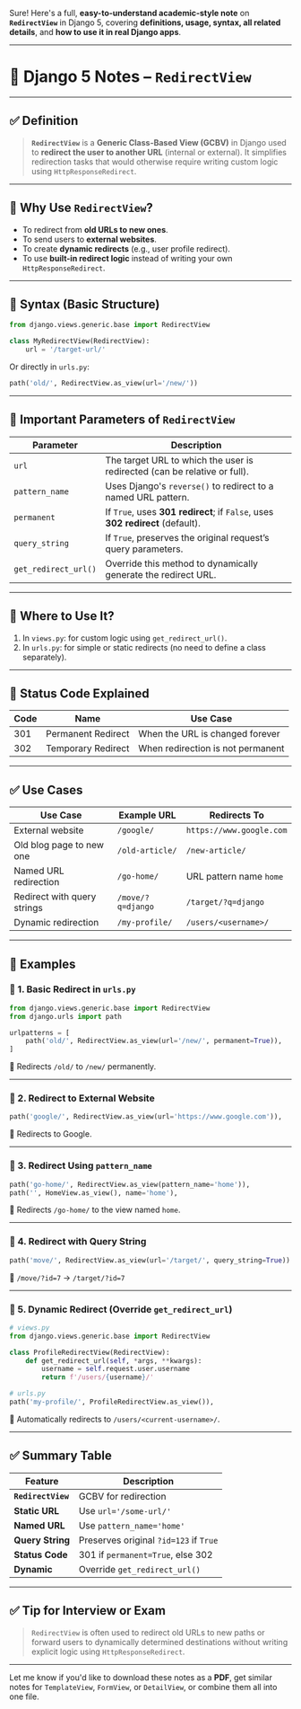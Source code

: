 Sure! Here's a full, **easy-to-understand academic-style note** on **`RedirectView`** in Django 5, covering **definitions, usage, syntax, all related details**, and **how to use it in real Django apps**.

---

# 📘 Django 5 Notes – `RedirectView`

---

## ✅ Definition

> **`RedirectView`** is a **Generic Class-Based View (GCBV)** in Django used to **redirect the user to another URL** (internal or external).
> It simplifies redirection tasks that would otherwise require writing custom logic using `HttpResponseRedirect`.

---

## 🧠 Why Use `RedirectView`?

- To redirect from **old URLs to new ones**.
- To send users to **external websites**.
- To create **dynamic redirects** (e.g., user profile redirect).
- To use **built-in redirect logic** instead of writing your own `HttpResponseRedirect`.

---

## 🔩 Syntax (Basic Structure)

```python
from django.views.generic.base import RedirectView

class MyRedirectView(RedirectView):
    url = '/target-url/'
```

Or directly in `urls.py`:

```python
path('old/', RedirectView.as_view(url='/new/'))
```

---

## 🧩 Important Parameters of `RedirectView`

| Parameter            | Description                                                                    |
| -------------------- | ------------------------------------------------------------------------------ |
| `url`                | The target URL to which the user is redirected (can be relative or full).      |
| `pattern_name`       | Uses Django's `reverse()` to redirect to a named URL pattern.                  |
| `permanent`          | If `True`, uses **301 redirect**; if `False`, uses **302 redirect** (default). |
| `query_string`       | If `True`, preserves the original request’s query parameters.                  |
| `get_redirect_url()` | Override this method to dynamically generate the redirect URL.                 |

---

## 📂 Where to Use It?

1. In `views.py`: for custom logic using `get_redirect_url()`.
2. In `urls.py`: for simple or static redirects (no need to define a class separately).

---

## 🔁 Status Code Explained

| Code | Name               | Use Case                          |
| ---- | ------------------ | --------------------------------- |
| 301  | Permanent Redirect | When the URL is changed forever   |
| 302  | Temporary Redirect | When redirection is not permanent |

---

## ✅ Use Cases

| Use Case                    | Example URL       | Redirects To             |
| --------------------------- | ----------------- | ------------------------ |
| External website            | `/google/`        | `https://www.google.com` |
| Old blog page to new one    | `/old-article/`   | `/new-article/`          |
| Named URL redirection       | `/go-home/`       | URL pattern name `home`  |
| Redirect with query strings | `/move/?q=django` | `/target/?q=django`      |
| Dynamic redirection         | `/my-profile/`    | `/users/<username>/`     |

---

## 🧪 Examples

### 📌 1. **Basic Redirect in `urls.py`**

```python
from django.views.generic.base import RedirectView
from django.urls import path

urlpatterns = [
    path('old/', RedirectView.as_view(url='/new/', permanent=True)),
]
```

🔁 Redirects `/old/` to `/new/` permanently.

---

### 📌 2. **Redirect to External Website**

```python
path('google/', RedirectView.as_view(url='https://www.google.com')),
```

🔁 Redirects to Google.

---

### 📌 3. **Redirect Using `pattern_name`**

```python
path('go-home/', RedirectView.as_view(pattern_name='home')),
path('', HomeView.as_view(), name='home'),
```

🔁 Redirects `/go-home/` to the view named `home`.

---

### 📌 4. **Redirect with Query String**

```python
path('move/', RedirectView.as_view(url='/target/', query_string=True))
```

🔁 `/move/?id=7` → `/target/?id=7`

---

### 📌 5. **Dynamic Redirect (Override `get_redirect_url`)**

```python
# views.py
from django.views.generic.base import RedirectView

class ProfileRedirectView(RedirectView):
    def get_redirect_url(self, *args, **kwargs):
        username = self.request.user.username
        return f'/users/{username}/'
```

```python
# urls.py
path('my-profile/', ProfileRedirectView.as_view()),
```

🔁 Automatically redirects to `/users/<current-username>/`.

---

## ✅ Summary Table

| Feature            | Description                            |
| ------------------ | -------------------------------------- |
| **`RedirectView`** | GCBV for redirection                   |
| **Static URL**     | Use `url='/some-url/'`                 |
| **Named URL**      | Use `pattern_name='home'`              |
| **Query String**   | Preserves original `?id=123` if `True` |
| **Status Code**    | 301 if `permanent=True`, else 302      |
| **Dynamic**        | Override `get_redirect_url()`          |

---

## ✅ Tip for Interview or Exam

> `RedirectView` is often used to redirect old URLs to new paths or forward users to dynamically determined destinations without writing explicit logic using `HttpResponseRedirect`.

---

Let me know if you'd like to download these notes as a **PDF**, get similar notes for `TemplateView`, `FormView`, or `DetailView`, or combine them all into one file.
